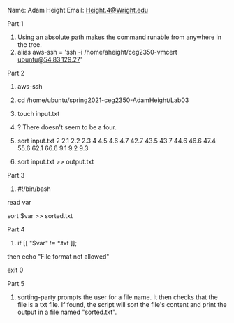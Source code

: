 Name: Adam Height
Email: Height.4@Wright.edu

Part 1

1. Using an absolute path makes the command runable from anywhere in the tree.
2. alias aws-ssh = 'ssh -i /home/aheight/ceg2350-vmcert ubuntu@54.83.129.27'

Part 2

1. aws-ssh
2. cd /home/ubuntu/spring2021-ceg2350-AdamHeight/Lab03
3. touch input.txt
4. ? There doesn't seem to be a four.
5. sort input.txt
2
2.1
2.2
2.3
4
4.5
4.6
4.7
42.7
43.5
43.7
44.6
46.6
47.4
55.6
62.1
66.6
9.1
9.2
9.3

6. sort input.txt >> output.txt

Part 3

1. #!/bin/bash

read var

sort $var >> sorted.txt

Part 4

1. if [[ "$var" != *.txt ]]; 

then echo "File format not allowed"

exit 0

Part 5

1. sorting-party prompts the user for a file name. It then checks that the file is a txt file. If found, the script will sort the file's content and print the output in a file named "sorted.txt". 
